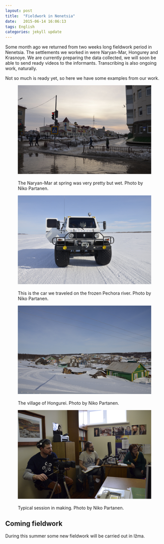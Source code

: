```yaml
---
layout: post
title:  "Fieldwork in Nenetsia"
date:   2015-06-14 16:06:13
tags: English
categories: jekyll update
---
```


Some month ago we returned from two weeks long fieldwork period in Nenetsia. The settlements we worked in were Naryan-Mar, Hongurey and Krasnoye. We are currently preparing the data collected, we will soon be able to send ready videos to the informants. Transcribing is also ongoing work, naturally.

Not so much is ready yet, so here we have some examples from our work. 

<figure>
<img src="/media/figures/nen/naryan_mar.jpg">
</br>
</br>
<figcaption>The Naryan-Mar at spring was very pretty but wet. Photo by Niko Partanen.</figcaption>
</figure>

<figure>
<img src="/media/figures/nen/car.jpg">
</br>
</br>
<figcaption>This is the car we traveled on the frozen Pechora river. Photo by Niko Partanen.</figcaption>
</figure>

<figure>
<img src="/media/figures/nen/hongurei.jpg">
</br>
</br>
<figcaption>The village of Hongurei. Photo by Niko Partanen.</figcaption>
</figure>

<figure>
<img src="/media/figures/nen/work.jpg">
</br>
</br>
<figcaption>Typical session in making. Photo by Niko Partanen.</figcaption>
</figure>


## Coming fieldwork

During this summer some new fieldwork will be carried out in Ižma.